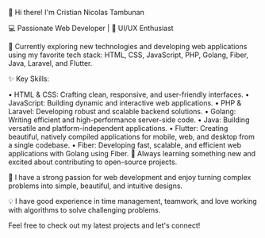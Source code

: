 👋 Hi there! I'm Cristian Nicolas Tambunan

💻 Passionate Web Developer | 🎨 UI/UX Enthusiast

🔭 Currently exploring new technologies and developing web applications using my favorite tech stack: HTML, CSS, JavaScript, PHP, Golang, Fiber, Java, Laravel, and Flutter.

✨ Key Skills:

•	HTML & CSS: Crafting clean, responsive, and user-friendly interfaces.
•	JavaScript: Building dynamic and interactive web applications.
•	PHP & Laravel: Developing robust and scalable backend solutions.
•	Golang: Writing efficient and high-performance server-side code.
•	Java: Building versatile and platform-independent applications.
•	Flutter: Creating beautiful, natively compiled applications for mobile, web, and desktop from a single codebase.
•	Fiber: Developing fast, scalable, and efficient web applications with Golang using Fiber.
🌱 Always learning something new and excited about contributing to open-source projects.

🚀 I have a strong passion for web development and enjoy turning complex problems into simple, beautiful, and intuitive designs.

💡 I have good experience in time management, teamwork, and love working with algorithms to solve challenging problems.

Feel free to check out my latest projects and let's connect!

